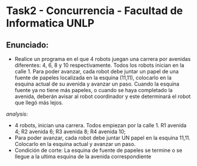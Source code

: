 # Task2 - Concurrencia - Facultad de Informatica UNLP

## Enunciado:
- Realice un programa en el que 4 robots juegan una carrera por avenidas diferentes: 4, 6,
8 y 10 respectivamente. Todos los robots inician en la calle 1.
Para poder avanzar, cada robot debe juntar un papel de una fuente de papeles localizada
en la esquina (11,11), colocarlo en la esquina actual de su avenida y avanzar un paso.
Cuando la esquina fuente ya no tiene más papeles, o cuando se haya completado la
avenida, deberán avisar al robot coordinador y este determinará el robot que llegó más
lejos.

*analysis:*
   - 4 robots, inician una carrera. Todos empiezan por la calle 1. R1 avenida 4; R2 avenida 6; R3 avenida 8; R4 avenida 10;
   - Para poder avanzar, cada robot debe juntar UN papel en la esquina 11,11. Colocarlo en la esquina actual y avanzar un paso.
   - Condición de corte: La esquina de fuente de papeles se termine o se llegue a la ultima esquina de la avenida correspondiente


